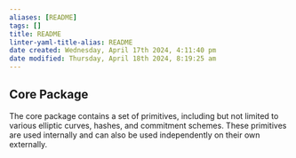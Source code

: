 ```yaml
---
aliases: [README]
tags: []
title: README
linter-yaml-title-alias: README
date created: Wednesday, April 17th 2024, 4:11:40 pm
date modified: Thursday, April 18th 2024, 8:19:25 am
---
```


## Core Package

The core package contains a set of primitives, including but not limited to various
elliptic curves, hashes, and commitment schemes. These primitives are used internally
and can also be used independently on their own externally.
